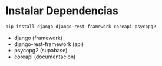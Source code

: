 # Instalar Dependencias

```sh
pip install django django-rest-framework coreapi psycopg2
```

- django (framework)
- django-rest-framework (api)
- psycopg2 (supabase)
- coreapi (documentacion)
